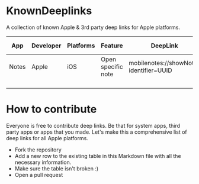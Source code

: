 # KnownDeeplinks
A collection of known Apple &amp; 3rd party deep links for Apple platforms.

| App   | Developer | Platforms | Feature            | DeepLink                               | Reference Link                                                                                                               |
|-------|-----------|-----------|--------------------|----------------------------------------|------------------------------------------------------------------------------------------------------------------------------|
| Notes | Apple     | iOS       | Open specific note | mobilenotes://showNote?identifier=UUID | [MacStories](https://www.macstories.net/ios/creating-lock-screen-widgets-for-specific-notes-via-the-apple-notes-url-scheme/) |
|       |           |           |                    |                                        |                                                                                                                              |
|       |           |           |                    |                                        |                                                                                                                              |
|       |           |           |                    |                                        |                                                                                                                              |
|       |           |           |                    |                                        |                                                                                                                              |

# How to contribute
Everyone is free to contribute deep links. Be that for system apps, third party apps or apps that you made. Let's make this a comprehensive list of deep links for all Apple platforms.

- Fork the repository
- Add a new row to the existing table in this Markdown file with all the necessary information.
- Make sure the table isn't broken :)
- Open a pull request
